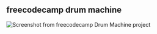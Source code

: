 ## freecodecamp drum machine

![Screenshot from freecodecamp Drum Machine project](/DM-Screenshot "Freecodecamp Drum Machine App")
